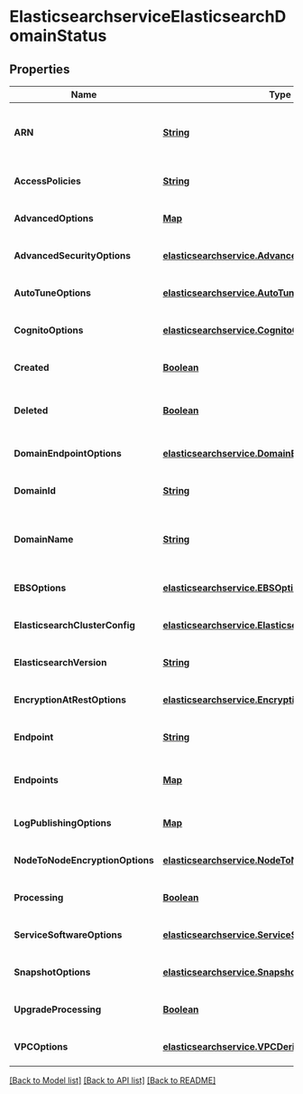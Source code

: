 # ElasticsearchserviceElasticsearchDomainStatus
## Properties

Name | Type | Description | Notes
------------ | ------------- | ------------- | -------------
**ARN** | [**String**](string.md) | The Amazon resource name (ARN) of an Elasticsearch domain. See Identifiers for IAM Entities (http://docs.aws.amazon.com/IAM/latest/UserGuide/index.html?Using_Identifiers.html) in Using AWS Identity and Access Management for more information.  ARN is a required field | [optional] [default to null]
**AccessPolicies** | [**String**](string.md) | IAM access policy as a JSON-formatted string. | [optional] [default to null]
**AdvancedOptions** | [**Map**](string.md) | Specifies the status of the AdvancedOptions | [optional] [default to null]
**AdvancedSecurityOptions** | [**elasticsearchservice.AdvancedSecurityOptions**](elasticsearchservice.AdvancedSecurityOptions.md) |  | [optional] [default to null]
**AutoTuneOptions** | [**elasticsearchservice.AutoTuneOptionsOutput**](elasticsearchservice.AutoTuneOptionsOutput.md) |  | [optional] [default to null]
**CognitoOptions** | [**elasticsearchservice.CognitoOptions**](elasticsearchservice.CognitoOptions.md) |  | [optional] [default to null]
**Created** | [**Boolean**](boolean.md) | The domain creation status. True if the creation of an Elasticsearch domain is complete. False if domain creation is still in progress. | [optional] [default to null]
**Deleted** | [**Boolean**](boolean.md) | The domain deletion status. True if a delete request has been received for the domain but resource cleanup is still in progress. False if the domain has not been deleted. Once domain deletion is complete, the status of the domain is no longer returned. | [optional] [default to null]
**DomainEndpointOptions** | [**elasticsearchservice.DomainEndpointOptions**](elasticsearchservice.DomainEndpointOptions.md) |  | [optional] [default to null]
**DomainId** | [**String**](string.md) | The unique identifier for the specified Elasticsearch domain.  DomainId is a required field | [optional] [default to null]
**DomainName** | [**String**](string.md) | The name of an Elasticsearch domain. Domain names are unique across the domains owned by an account within an AWS region. Domain names start with a letter or number and can contain the following characters: a-z (lowercase), 0-9, and - (hyphen).  DomainName is a required field | [optional] [default to null]
**EBSOptions** | [**elasticsearchservice.EBSOptions**](elasticsearchservice.EBSOptions.md) |  | [optional] [default to null]
**ElasticsearchClusterConfig** | [**elasticsearchservice.ElasticsearchClusterConfig**](elasticsearchservice.ElasticsearchClusterConfig.md) |  | [optional] [default to null]
**ElasticsearchVersion** | [**String**](string.md) |  | [optional] [default to null]
**EncryptionAtRestOptions** | [**elasticsearchservice.EncryptionAtRestOptions**](elasticsearchservice.EncryptionAtRestOptions.md) |  | [optional] [default to null]
**Endpoint** | [**String**](string.md) | The Elasticsearch domain endpoint that you use to submit index and search requests. | [optional] [default to null]
**Endpoints** | [**Map**](string.md) | Map containing the Elasticsearch domain endpoints used to submit index and search requests. Example key, value: &#39;vpc&#39;,&#39;vpc-endpoint-h2dsd34efgyghrtguk5gt6j2foh4.us-east-1.es.amazonaws.com&#39;. | [optional] [default to null]
**LogPublishingOptions** | [**Map**](elasticsearchservice.LogPublishingOption.md) | Log publishing options for the given domain. | [optional] [default to null]
**NodeToNodeEncryptionOptions** | [**elasticsearchservice.NodeToNodeEncryptionOptions**](elasticsearchservice.NodeToNodeEncryptionOptions.md) |  | [optional] [default to null]
**Processing** | [**Boolean**](boolean.md) | The status of the Elasticsearch domain configuration. True if Amazon Elasticsearch Service is processing configuration changes. False if the configuration is active. | [optional] [default to null]
**ServiceSoftwareOptions** | [**elasticsearchservice.ServiceSoftwareOptions**](elasticsearchservice.ServiceSoftwareOptions.md) |  | [optional] [default to null]
**SnapshotOptions** | [**elasticsearchservice.SnapshotOptions**](elasticsearchservice.SnapshotOptions.md) |  | [optional] [default to null]
**UpgradeProcessing** | [**Boolean**](boolean.md) | The status of an Elasticsearch domain version upgrade. True if Amazon Elasticsearch Service is undergoing a version upgrade. False if the configuration is active. | [optional] [default to null]
**VPCOptions** | [**elasticsearchservice.VPCDerivedInfo**](elasticsearchservice.VPCDerivedInfo.md) |  | [optional] [default to null]

[[Back to Model list]](../README.md#documentation-for-models) [[Back to API list]](../README.md#documentation-for-api-endpoints) [[Back to README]](../README.md)

